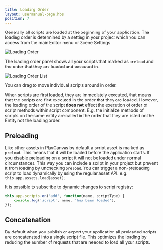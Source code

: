 ```yaml
---
title: Loading Order
layout: usermanual-page.hbs
position: 7
---
```


Generally all scripts are loaded at the beginning of your application. The loading order is determined by a setting in your project which you can access from the main Editor menu or Scene Settings

![Loading Order][1]

The loading order panel shows all your scripts that marked as `preload` and the order that they are loaded and executed in.

![Loading Order List][2]

You can drag to move individual scripts around in order.

When scripts are first loaded, they are immediately executed, that means that the scripts are first executed in the order that they are loaded. However, the loading order of the script **does not** effect the execution of order of script methods within script component. E.g. the initialize methods of scripts on the same entity are called in the order that they are listed on the Entity not the loading order.

## Preloading

Like other assets in PlayCanvas by default a script asset is marked as `preload`. This means that it will be loaded before the application starts. If you disable preloading on a script it will not be loaded under normal circumstances. This way you can include a script in your project but prevent it from loading by unchecking `preload`. You can trigger a non-preloading script to load dynamically by using the regular asset API. e.g. `this.app.assets.load(asset);`

It is possible to subscribe to dynamic changes to script registry:

```javascript
this.app.scripts.on('add', function(name, scriptType) {
    console.log('script', name, 'has been loaded');
});
```

## Concatenation

By default when you publish or export your application all preloaded scripts are concatenated into a single script file. This optimizes the loading by reducing the number of requests that are needed to load all your scripts.

[1]: /images/user-manual/scripting/script-loading-order.jpg
[2]: /images/user-manual/scripting/loading-order-list.jpg
